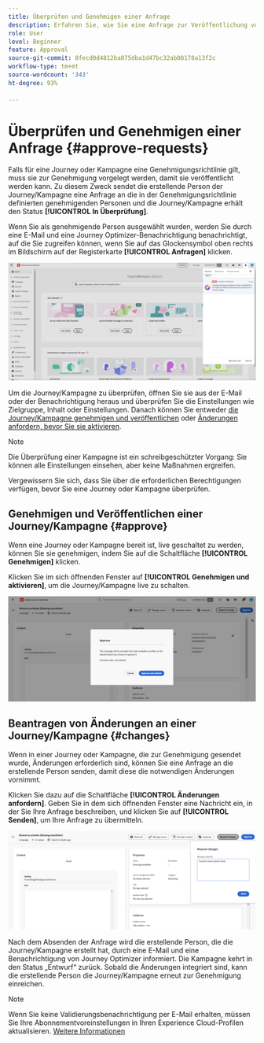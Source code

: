 ```yaml
---
title: Überprüfen und Genehmigen einer Anfrage
description: Erfahren Sie, wie Sie eine Anfrage zur Veröffentlichung von Journeys und Kampagnen prüfen und genehmigen.
role: User
level: Beginner
feature: Approval
source-git-commit: 8fecd0d4812ba875dba1d47bc32ab08178a13f2c
workflow-type: tm+mt
source-wordcount: '343'
ht-degree: 93%

---
```



# Überprüfen und Genehmigen einer Anfrage {#approve-requests}

Falls für eine Journey oder Kampagne eine Genehmigungsrichtlinie gilt, muss sie zur Genehmigung vorgelegt werden, damit sie veröffentlicht werden kann. Zu diesem Zweck sendet die erstellende Person der Journey/Kampagne eine Anfrage an die in der Genehmigungsrichtlinie definierten genehmigenden Personen und die Journey/Kampagne erhält den Status **[!UICONTROL In Überprüfung]**.

Wenn Sie als genehmigende Person ausgewählt wurden, werden Sie durch eine E-Mail und eine Journey Optimizer-Benachrichtigung benachrichtigt, auf die Sie zugreifen können, wenn Sie auf das Glockensymbol oben rechts im Bildschirm auf der Registerkarte **[!UICONTROL Anfragen]** klicken.

![](assets/request-notification.png)

Um die Journey/Kampagne zu überprüfen, öffnen Sie sie aus der E-Mail oder der Benachrichtigung heraus und überprüfen Sie die Einstellungen wie Zielgruppe, Inhalt oder Einstellungen.
Danach können Sie entweder [die Journey/Kampagne genehmigen und veröffentlichen](#approve) oder [Änderungen anfordern, bevor Sie sie aktivieren](#changes).

>[!NOTE]
>
>Die Überprüfung einer Kampagne ist ein schreibgeschützter Vorgang: Sie können alle Einstellungen einsehen, aber keine Maßnahmen ergreifen.
>
>Vergewissern Sie sich, dass Sie über die erforderlichen Berechtigungen verfügen, bevor Sie eine Journey oder Kampagne überprüfen.

## Genehmigen und Veröffentlichen einer Journey/Kampagne {#approve}

Wenn eine Journey oder Kampagne bereit ist, live geschaltet zu werden, können Sie sie genehmigen, indem Sie auf die Schaltfläche **[!UICONTROL Genehmigen]** klicken.

Klicken Sie im sich öffnenden Fenster auf **[!UICONTROL Genehmigen und aktivieren]**, um die Journey/Kampagne live zu schalten.

![](assets/approve-request.png)

## Beantragen von Änderungen an einer Journey/Kampagne {#changes}

Wenn in einer Journey oder Kampagne, die zur Genehmigung gesendet wurde, Änderungen erforderlich sind, können Sie eine Anfrage an die erstellende Person senden, damit diese die notwendigen Änderungen vornimmt.

Klicken Sie dazu auf die Schaltfläche **[!UICONTROL Änderungen anfordern]**. Geben Sie in dem sich öffnenden Fenster eine Nachricht ein, in der Sie Ihre Anfrage beschreiben, und klicken Sie auf **[!UICONTROL Senden]**, um Ihre Anfrage zu übermitteln.

![](assets/request-changes.png)

Nach dem Absenden der Anfrage wird die erstellende Person, die die Journey/Kampagne erstellt hat, durch eine E-Mail und eine Benachrichtigung von Journey Optimizer informiert. Die Kampagne kehrt in den Status „Entwurf“ zurück. Sobald die Änderungen integriert sind, kann die erstellende Person die Journey/Kampagne erneut zur Genehmigung einreichen.

>[!NOTE]
>
> Wenn Sie keine Validierungsbenachrichtigung per E-Mail erhalten, müssen Sie Ihre Abonnementvoreinstellungen in Ihren Experience Cloud-Profilen aktualisieren. [Weitere Informationen](https://experienceleague.adobe.com/de/docs/core-services/interface/features/account-preferences)
